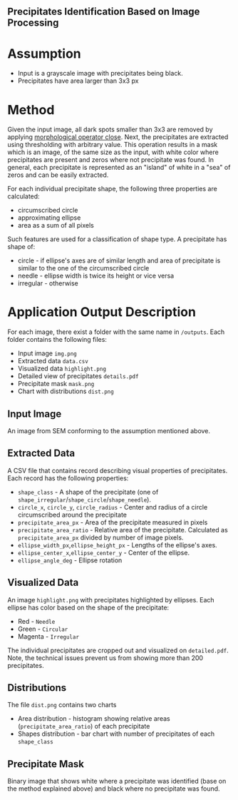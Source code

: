 Precipitates Identification Based on Image Processing
---

# Assumption

- Input is a grayscale image with precipitates being black. 
- Precipitates have area larger than 3x3 px

# Method

Given the input image, all dark spots smaller than 3x3 are removed by applying [morphological operator close](https://www.ni.com/docs/en-US/bundle/ni-vision-concepts-help/page/grayscale_morphology.html). Next, the precipitates are extracted using thresholding with arbitrary value. This operation results in a mask which is an image, of the same size as the input, with white color where precipitates are present and zeros where not precipitate was found. In general, each precipitate is represented as an "island" of white in a "sea" of zeros and can be easily extracted. 

For each individual precipitate shape, the following three properties are calculated:
- circumscribed circle
- approximating ellipse
- area as a sum of all pixels

Such features are used for a classification of shape type. A precipitate has shape of:
- circle - if ellipse's axes are of similar length and area of precipitate is similar to the one of the circumscribed circle
- needle - ellipse width is twice its height or vice versa
- irregular - otherwise


# Application Output Description

For each image, there exist a folder with the same name in `/outputs`. Each folder contains the following files:

- Input image `img.png`
- Extracted data `data.csv`
- Visualized data `highlight.png`
- Detailed view of precipitates `details.pdf`
- Precipitate mask `mask.png`
- Chart with distributions `dist.png`

## Input Image

An image from SEM conforming to the assumption mentioned above.

## Extracted Data

A CSV file that contains record describing visual properties of precipitates. Each record has the following properties:

- `shape_class` - A shape of the precipitate (one of `shape_irregular`/`shape_circle`/`shape_needle`).
- `circle_x`, `circle_y`, `circle_radius` - Center and radius of a circle circumscribed around the precipitate
- `precipitate_area_px` - Area of the precipitate measured in pixels
- `precipitate_area_ratio` - Relative area of the precipitate. Calculated as `precipitate_area_px` divided by number of image pixels.
- `ellipse_width_px`,`ellipse_height_px` - Lengths of the ellipse's axes.
- `ellipse_center_x`,`ellipse_center_y` - Center of the ellipse.
- `ellipse_angle_deg` - Ellipse rotation

## Visualized Data

An image `highlight.png` with precipitates highlighted by ellipses. Each ellipse has color based on the shape of the precipitate:
- Red - `Needle`
- Green - `Circular`
- Magenta - `Irregular`

The individual precipitates are cropped out and visualized on `detailed.pdf`. Note, the technical issues prevent us from showing more than 200 precipitates.

## Distributions

The file `dist.png` contains two charts
- Area distribution - histogram showing relative areas (`precipitate_area_ratio`) of each precipitate
- Shapes distribution - bar chart with number of precipitates of each `shape_class`

## Precipitate Mask

Binary image that shows white where a precipitate was identified (base on the method explained above) and black where no precipitate was found.

